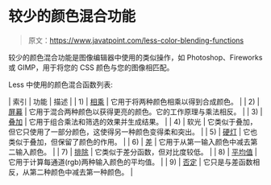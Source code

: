 # 较少的颜色混合功能

> 原文：<https://www.javatpoint.com/less-color-blending-functions>

较少的颜色混合功能是图像编辑器中使用的类似操作，如 Photoshop、Fireworks 或 GIMP，用于将您的 CSS 颜色与您的图像相匹配。

Less 中使用的颜色混合函数列表:

| 索引 | 功能 | 描述 |
| 1) | [相乘](less-color-blending-multiply-function) | 它用于将两种颜色相乘以得到合成颜色。 |
| 2) | [屏幕](less-color-blending-screen-function) | 它用于混合两种颜色以获得更亮的颜色。它的工作原理与乘法相反。 |
| 3) | [叠加](less-color-blending-overlay-function) | 它用于组合乘法和筛选的效果并生成结果。 |
| 4) | 软光 | 它类似于叠加，但它只使用了一部分颜色，这使得另一种颜色变得柔和突出。 |
| 5) | [硬灯](less-color-blending-hardlight-function) | 它也类似于叠加，但保留了颜色的作用。 |
| 6) | [差](less-color-blending-difference-function) | 它用于从第一输入颜色中减去第二输入颜色。 |
| 7) | [排除](less-color-blending-exclusion-function) | 它类似于差分函数，但对比度较低。 |
| 8) | [平均值](less-color-blending-average-function) | 它用于计算每通道(rgb)两种输入颜色的平均值。 |
| 9) | [否定](less-color-blending-negation-function) | 它只是与差函数相反，从第二种颜色中减去第一种颜色。 |